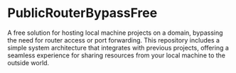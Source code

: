 # PublicRouterBypassFree
A free solution for hosting local machine projects on a domain, bypassing the need for router access or port forwarding. This repository includes a simple system architecture that integrates with previous projects, offering a seamless experience for sharing resources from your local machine to the outside world.
